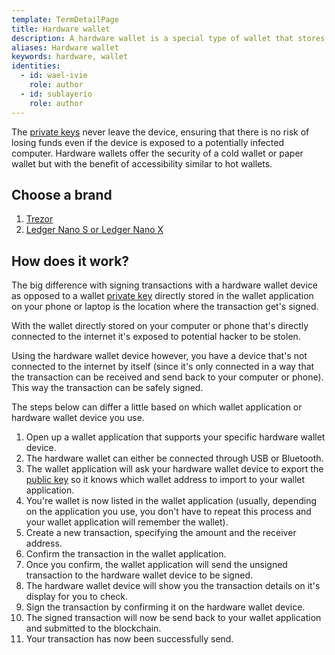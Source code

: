 ```yaml
---
template: TermDetailPage
title: Hardware wallet
description: A hardware wallet is a special type of wallet that stores the user's private keys in a secure hardware device.
aliases: Hardware wallet
keywords: hardware, wallet
identities:
  - id: wael-ivie
    role: author
  - id: sublayerio
    role: author
---
```


The [private keys](/en/terms/private-keys.md) never leave the device, ensuring that there is no risk of losing funds even if the device is exposed to a potentially infected computer. Hardware wallets offer the security of a cold wallet or paper wallet but with the benefit of accessibility similar to hot wallets.

## Choose a brand

1. [Trezor](/en/terms/trezor.md)
2. [Ledger Nano S or Ledger Nano X](/en/terms/ledger-hardware-wallet.md)

## How does it work?

The big difference with signing transactions with a hardware wallet device as opposed to a wallet [private key](/en/terms/private-key.md) directly stored in the wallet application on your phone or laptop is the location where the transaction get's signed.

With the wallet directly stored on your computer or phone that's directly connected to the internet it's exposed to potential hacker to be stolen.

Using the hardware wallet device however, you have a device that's not connected to the internet by itself (since it's only connected in a way that the transaction can be received and send back to your computer or phone). This way the transaction can be safely signed.

The steps below can differ a little based on which wallet application or hardware wallet device you use.

1. Open up a wallet application that supports your specific hardware wallet device.
2. The hardware wallet can either be connected through USB or Bluetooth.
3. The wallet application will ask your hardware wallet device to export the [public key](/en/terms/public-key.md) so it knows which wallet address to import to your wallet application.
4. You're wallet is now listed in the wallet application (usually, depending on the application you use, you don't have to repeat this process and your wallet application will remember the wallet).
5. Create a new transaction, specifying the amount and the receiver address.
6. Confirm the transaction in the wallet application.
7. Once you confirm, the wallet application will send the unsigned transaction to the hardware wallet device to be signed.
8. The hardware wallet device will show you the transaction details on it's display for you to check.
9. Sign the transaction by confirming it on the hardware wallet device.
10. The signed transaction will now be send back to your wallet application and submitted to the blockchain.
11. Your transaction has now been successfully send.
